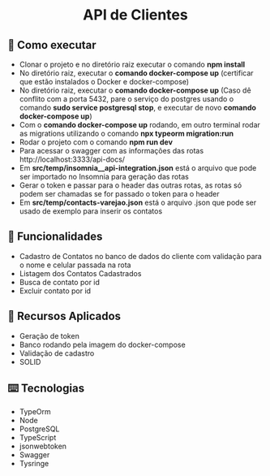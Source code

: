 <h1 align="center">
  API de Clientes
</h1>

## :rocket: Como executar

<ul>
  <li>Clonar o projeto e no diretório raiz executar o comando <strong>npm install</strong></li>
  <li>No diretório raiz, executar o <strong>comando docker-compose up</strong> (certificar que estão instalados o Docker e docker-compose)</li>
  <li>No diretório raiz, executar o <strong>comando docker-compose up</strong> (Caso dê conflito com a porta 5432, pare o serviço do postgres usando o comando <strong>sudo service postgresql stop</strong>, e executar de novo <strong>comando docker-compose up</strong>)</li>
  <li>Com o <strong>comando docker-compose up</strong> rodando, em outro terminal rodar as migrations utilizando o comando <strong>npx typeorm migration:run</strong></li>
  <li>Rodar o projeto com o comando <strong>npm run dev</strong></li>
  <li>Para acessar o swagger com as informações das rotas <link>http://localhost:3333/api-docs/</link> </li>
  <li>Em <strong>src/temp/insomnia__api-integration.json</strong> está o arquivo que pode ser importado no Insomnia para geração das rotas</li>
  <li>Gerar o token e passar para o header das outras rotas, as rotas só podem ser chamadas se for passado o token para o header</li>
  <li>Em <strong>src/temp/contacts-varejao.json</strong> está o arquivo .json que pode ser usado de exemplo para inserir os contatos</li>
</ul>

## :speech_balloon: Funcionalidades

<ul>
  <li>Cadastro de Contatos no banco de dados do cliente com validação para o nome e celular passada na rota</li>
  <li>Listagem dos Contatos Cadastrados</li>
  <li>Busca de contato por id</li>
  <li>Excluir contato por id</li>
</ul>

## :iphone: Recursos Aplicados

<ul>
  <li>Geração de token</li>
  <li>Banco rodando pela imagem do docker-compose</li>
  <li>Validação de cadastro</li>
  <li>SOLID</li>
</ul>

## ⌨️ Tecnologias

<ul>
  <li>TypeOrm</li>
  <li>Node</li>
  <li>PostgreSQL</li>
  <li>TypeScript</li>
  <li>jsonwebtoken</li>
  <li>Swagger</li>
  <li>Tysringe</li>
</ul>
